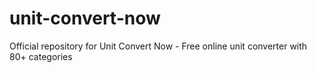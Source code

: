 # unit-convert-now
 Official repository for Unit Convert Now - Free online unit converter with 80+ categories
